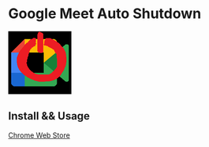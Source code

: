 # Google Meet Auto Shutdown

![](./img/icon.png)


## Install && Usage
[Chrome Web Store](https://chrome.google.com/webstore/detail/google-meet-auto-shutdown/jfmhaloplemekdafjadihogbdgocbdpe?hl=ko&authuser=0)
